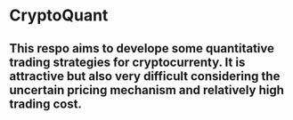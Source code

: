 # CryptoQuant
## This respo aims to develope some quantitative trading strategies for cryptocurrenty. It is attractive but also very difficult considering the uncertain pricing mechanism and relatively high trading cost.
